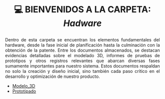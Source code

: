 # <p align="center"> 💻 BIENVENIDOS A LA CARPETA: *Hadware*</p>
<p align="justify">
Dentro de esta carpeta se encuentran los elementos fundamentales del hardware, desde la fase inicial de planificación hasta la culminación con la obtención de la patente. Entre los documentos almacenados, se destacan evidencias detalladas sobre el modelado 3D, informes de pruebas de prototipos y otros registros relevantes que abarcan diversas fases sumamente importantes para nuestro sistema. Estos documentos respaldan no solo la creación y diseño inicial, sino también cada paso crítico en el desarrollo y optimización de nuestro producto.
</p>

- [Modelo_3D](https://github.com/Fx2048/Team_4_FdD/tree/main/Hadware/Modelo_3D)
- [Prototipado](https://github.com/Fx2048/Team_4_FdD/tree/main/Hadware/Prototipado)







